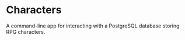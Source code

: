 # Characters

A command-line app for interacting with a PostgreSQL database storing
RPG characters.
